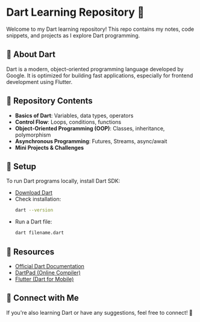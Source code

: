 # Dart Learning Repository 🚀

Welcome to my Dart learning repository! This repo contains my notes, code snippets, and projects as I explore Dart programming.

## 📌 About Dart

Dart is a modern, object-oriented programming language developed by Google. It is optimized for building fast applications, especially for frontend development using Flutter.

## 📂 Repository Contents

- **Basics of Dart**: Variables, data types, operators
- **Control Flow**: Loops, conditions, functions
- **Object-Oriented Programming (OOP)**: Classes, inheritance, polymorphism
- **Asynchronous Programming**: Futures, Streams, async/await
- **Mini Projects & Challenges**

## 🔧 Setup

To run Dart programs locally, install Dart SDK:

- [Download Dart](https://dart.dev/get-dart)
- Check installation:
  ```sh
  dart --version
  ```
- Run a Dart file:
  ```sh
  dart filename.dart
  ```

## 📌 Resources

- [Official Dart Documentation](https://dart.dev/)
- [DartPad (Online Compiler)](https://dartpad.dev/)
- [Flutter (Dart for Mobile)](https://flutter.dev/)

## 📌 Connect with Me

If you're also learning Dart or have any suggestions, feel free to connect! 🚀
